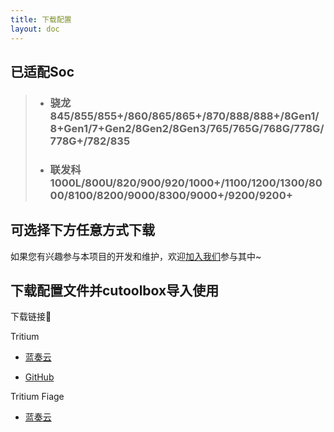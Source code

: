```yaml
---
title: 下载配置
layout: doc
--- 
```


## 已适配Soc

> * ### 骁龙 845/855/855+/860/865/865+/870/888/888+/8Gen1/8+Gen1/7+Gen2/8Gen2/8Gen3/765/765G/768G/778G/778G+/782/835
> * ### 联发科 1000L/800U/820/900/920/1000+/1100/1200/1300/8000/8100/8200/9000/8300/9000+/9200/9200+

## 可选择下方任意方式下载


如果您有兴趣参与本项目的开发和维护，欢迎[加入我们](../join.md)参与其中~

## 下载配置文件并cutoolbox导入使用<Badge type="tip" text="推荐✨" />

下载链接🔗 

Tritium
- [蓝奏云](https://sunio.lanzouw.com/ir9jy1qvrhtc)

- [GitHub](https://github.com/TimeBreeze/Tritium/releases/tag/V3.2.2)

Tritium Fiage 

- [蓝奏云](https://wwz.lanzouj.com/iaTRB1qw3l7g)

